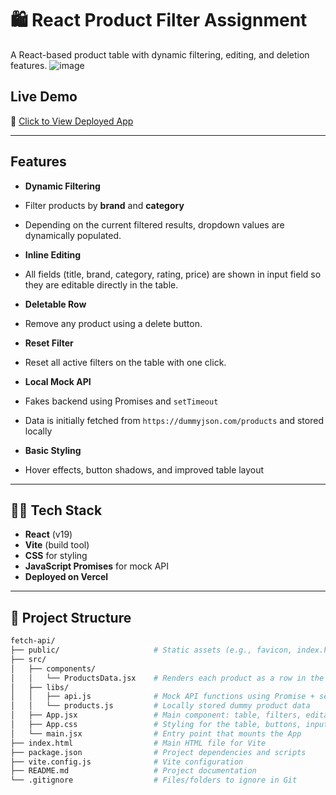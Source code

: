 # 🛍 React Product Filter Assignment

A React-based product table with dynamic filtering, editing, and deletion features.
![image](https://github.com/user-attachments/assets/e600a590-51a0-409d-ac50-28da08b5e38f)


## Live Demo

🔗 [Click to View Deployed App](https://react-product-filter-assignment.vercel.app)

---

##  Features

-  **Dynamic Filtering**  
  - Filter products by **brand** and **category**
  - Depending on the current filtered results, dropdown values are dynamically populated.

-  **Inline Editing**  
  - All fields (title, brand, category, rating, price) are shown in input field so they are editable directly in the table.

-  **Deletable Row**  
  - Remove any product using a delete button.

-  **Reset Filter**  
  - Reset all active filters on the table with one click.

-  **Local Mock API**  
  - Fakes backend using Promises and `setTimeout`
  - Data is initially fetched from `https://dummyjson.com/products` and stored locally

-  **Basic Styling**  
  - Hover effects, button shadows, and improved table layout

---

## 🧑‍💻 Tech Stack

- **React** (v19)
- **Vite** (build tool)
- **CSS** for styling
- **JavaScript Promises** for mock API
- **Deployed on Vercel**

---

## 📁 Project Structure
```bash
fetch-api/
├── public/                     # Static assets (e.g., favicon, index.html content)
├── src/
│   ├── components/
│   │   └── ProductsData.jsx    # Renders each product as a row in the table
│   ├── libs/
│   │   ├── api.js              # Mock API functions using Promise + setTimeout
│   │   └── products.js         # Locally stored dummy product data
│   ├── App.jsx                 # Main component: table, filters, editable fields
│   ├── App.css                 # Styling for the table, buttons, inputs
│   └── main.jsx                # Entry point that mounts the App
├── index.html                  # Main HTML file for Vite
├── package.json                # Project dependencies and scripts
├── vite.config.js              # Vite configuration
├── README.md                   # Project documentation
└── .gitignore                  # Files/folders to ignore in Git
```



